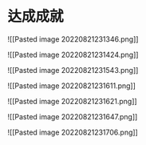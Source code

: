 # 达成成就

![[Pasted image 20220821231346.png]]

![[Pasted image 20220821231424.png]]

![[Pasted image 20220821231543.png]]

![[Pasted image 20220821231611.png]]


![[Pasted image 20220821231621.png]]



![[Pasted image 20220821231647.png]]


![[Pasted image 20220821231706.png]]


